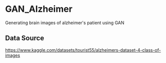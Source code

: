 # GAN_Alzheimer
Generating brain images of alzheimer's patient using GAN
## Data Source
https://www.kaggle.com/datasets/tourist55/alzheimers-dataset-4-class-of-images 
